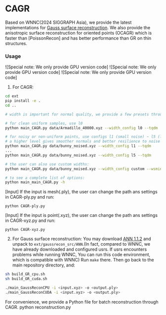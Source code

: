 # CAGR
Based on WNNC(2024 SIGGRAPH Asia), we provide the latest implementations for [Gauss surface reconstruction](GR). We also provide the anisotropic surface reconstruction for oriented points (OCAGR) which is faster than [PoissonRecon] and has better performance than GR on thin structures.

### Usage
![Special note: We only provide GPU version code]
![Special note: We only provide GPU version code]
![Special note: We only provide GPU version code]
1. For CAGR:
```bash
cd ext
pip install -e .
cd ..

# width is important for normal quality, we provide a few presets through --width_config

# for clean uniform samples, use l0
python main_CAGR.py data/Armadillo_40000.xyz --width_config l0 --tqdm

# for noisy or non-uniform points, use configs l1 (small noise) ~ l5 (large noise) depending on the noise level
# a higher level gives smoother normals and better resilience to noise
python main_CAGR.py data/bunny_noised.xyz --width_config l1 --tqdm
...
python main_CAGR.py data/bunny_noised.xyz --width_config l5 --tqdm

# the user can also use custom widths:
python main_CAGR.py data/bunny_noised.xyz --width_config custom --wsmin 0.03 --wsmax 0.12 --tqdm

# to see a complete list of options:
python main_main_CAGR.py -h
```

[Input] If the input is mesh(.ply), the user can change the path ans settings in CAGR-ply.py and run:
```
python CAGR-ply.py
```

[Input] If the input is point(.xyz), the user can change the path ans settings in CAGR-xyz.py and run:
```
python CAGR-xyz.py
```


2. For Gauss surface reconstruction:
You may  download [ANN 1.1.2](https://www.cs.umd.edu/~mount/ANN/) and unpack to `ext/gaussrecon_src/ANN`.(In fact, compared to WNNC, we have already downloaded and configured usrs. If usrs encounters problems while running WNNC, You can run this code environment, which is compatible with WNNC) Run `make` there. Then go back to the main repository directory, and:
```bash 
sh build_GR_cpu.sh
sh build_GR_cuda.sh

./main_GaussReconCPU -i <input.xyz> -o <output.ply>
./main_GaussReconCUDA -i <input.xyz> -o <output.ply>
```

For convenience, we provide a Python file for batch reconstruction through CAGR.
python reconstruction.py




